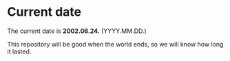 # Current date

The current date is **2002.06.24.** (YYYY.MM.DD.)

This repository will be good when the world ends, so we will know how long it lasted.
